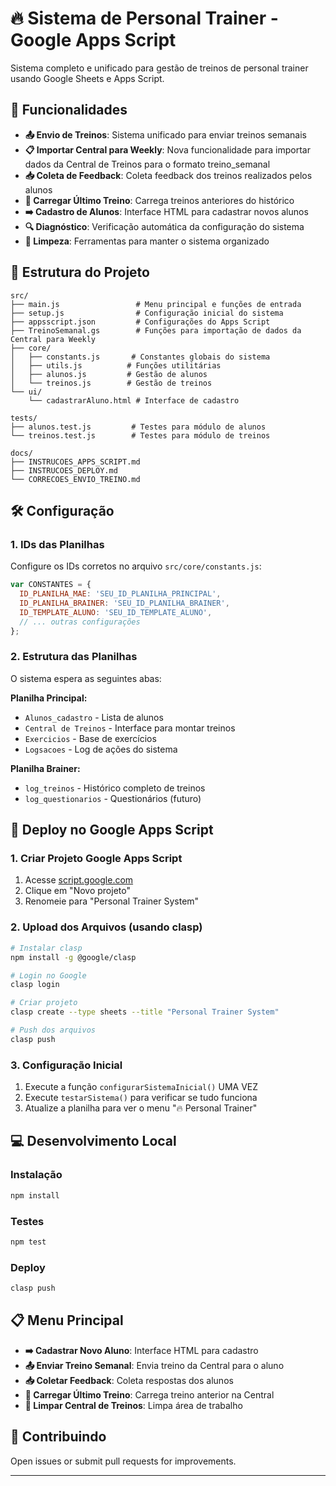 # 🔥 Sistema de Personal Trainer - Google Apps Script

Sistema completo e unificado para gestão de treinos de personal trainer usando Google Sheets e Apps Script.

## 🚀 Funcionalidades

- **📤 Envio de Treinos**: Sistema unificado para enviar treinos semanais
- **📋 Importar Central para Weekly**: Nova funcionalidade para importar dados da Central de Treinos para o formato treino_semanal
- **📥 Coleta de Feedback**: Coleta feedback dos treinos realizados pelos alunos
- **🔄 Carregar Último Treino**: Carrega treinos anteriores do histórico
- **➡️ Cadastro de Alunos**: Interface HTML para cadastrar novos alunos
- **🔍 Diagnóstico**: Verificação automática da configuração do sistema
- **🧹 Limpeza**: Ferramentas para manter o sistema organizado

## 📁 Estrutura do Projeto

```
src/
├── main.js                 # Menu principal e funções de entrada
├── setup.js                # Configuração inicial do sistema
├── appsscript.json         # Configurações do Apps Script
├── TreinoSemanal.gs        # Funções para importação de dados da Central para Weekly
├── core/
│   ├── constants.js       # Constantes globais do sistema
│   ├── utils.js          # Funções utilitárias
│   ├── alunos.js         # Gestão de alunos
│   └── treinos.js        # Gestão de treinos
└── ui/
    └── cadastrarAluno.html # Interface de cadastro

tests/
├── alunos.test.js         # Testes para módulo de alunos
└── treinos.test.js        # Testes para módulo de treinos

docs/
├── INSTRUCOES_APPS_SCRIPT.md
├── INSTRUCOES_DEPLOY.md
└── CORRECOES_ENVIO_TREINO.md
```

## 🛠️ Configuração

### 1. IDs das Planilhas
Configure os IDs corretos no arquivo `src/core/constants.js`:

```javascript
var CONSTANTES = {
  ID_PLANILHA_MAE: 'SEU_ID_PLANILHA_PRINCIPAL',
  ID_PLANILHA_BRAINER: 'SEU_ID_PLANILHA_BRAINER',
  ID_TEMPLATE_ALUNO: 'SEU_ID_TEMPLATE_ALUNO',
  // ... outras configurações
};
```

### 2. Estrutura das Planilhas
O sistema espera as seguintes abas:

**Planilha Principal:**
- `Alunos_cadastro` - Lista de alunos
- `Central de Treinos` - Interface para montar treinos
- `Exercicios` - Base de exercícios
- `Logsacoes` - Log de ações do sistema

**Planilha Brainer:**
- `log_treinos` - Histórico completo de treinos
- `log_questionarios` - Questionários (futuro)

## 🚀 Deploy no Google Apps Script

### 1. Criar Projeto Google Apps Script
1. Acesse [script.google.com](https://script.google.com)
2. Clique em "Novo projeto"
3. Renomeie para "Personal Trainer System"

### 2. Upload dos Arquivos (usando clasp)
```bash
# Instalar clasp
npm install -g @google/clasp

# Login no Google
clasp login

# Criar projeto
clasp create --type sheets --title "Personal Trainer System"

# Push dos arquivos
clasp push
```

### 3. Configuração Inicial
1. Execute a função `configurarSistemaInicial()` UMA VEZ
2. Execute `testarSistema()` para verificar se tudo funciona
3. Atualize a planilha para ver o menu "🔥 Personal Trainer"

## 💻 Desenvolvimento Local

### Instalação
```bash
npm install
```

### Testes
```bash
npm test
```

### Deploy
```bash
clasp push
```

## 📋 Menu Principal

- **➡️ Cadastrar Novo Aluno**: Interface HTML para cadastro
- **📤 Enviar Treino Semanal**: Envia treino da Central para o aluno
- **📥 Coletar Feedback**: Coleta respostas dos alunos
- **🔄 Carregar Último Treino**: Carrega treino anterior na Central
- **🧹 Limpar Central de Treinos**: Limpa área de trabalho

## 🤝 Contribuindo
Open issues or submit pull requests for improvements.

---